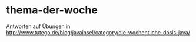 # thema-der-woche
Antworten auf Übungen in http://www.tutego.de/blog/javainsel/category/die-wochentliche-dosis-java/

